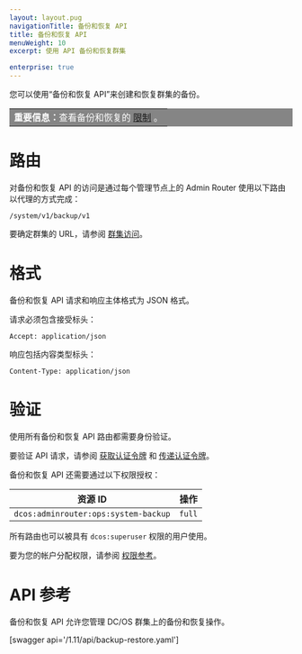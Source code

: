 ```yaml
---
layout: layout.pug
navigationTitle: 备份和恢复 API
title: 备份和恢复 API
menuWeight: 10
excerpt: 使用 API 备份和恢复群集

enterprise: true
---
```


您可以使用“备份和恢复 API”来创建和恢复群集的备份。

<table class=“table” bgcolor=#858585>
<tr> 
  <td align=justify style=color:white><strong>重要信息：</strong>查看备份和恢复的 <a href="/1.11/administering-clusters/backup-and-restore/#limitations">限制</a> 。</td> 
</tr> 
</table>

# 路由

对备份和恢复 API 的访问是通过每个管理节点上的 Admin Router 使用以下路由以代理的方式完成：

```
/system/v1/backup/v1
```

要确定群集的 URL，请参阅 [群集访问](/1.11/api/access/)。

# 格式

备份和恢复 API 请求和响应主体格式为 JSON 格式。

请求必须包含接受标头：

```
Accept: application/json
```

响应包括内容类型标头：

```
Content-Type: application/json
```

# 验证

使用所有备份和恢复 API 路由都需要身份验证。

要验证 API 请求，请参阅 [获取认证令牌](/1.11/security/ent/iam-api/#obtaining-an-authentication-token) 和 [传递认证令牌](/1.11/security/ent/iam-api/#passing-an-authentication-token)。

备份和恢复 API 还需要通过以下权限授权：

| 资源 ID | 操作 |
|-------------|--------|
| `dcos:adminrouter:ops:system-backup` | `full` |

所有路由也可以被具有 `dcos:superuser` 权限的用户使用。

要为您的帐户分配权限，请参阅 [权限参考](/1.11/security/ent/perms-reference/)。


# API 参考

备份和恢复 API 允许您管理 DC/OS 群集上的备份和恢复操作。

[swagger api='/1.11/api/backup-restore.yaml']
